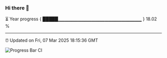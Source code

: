 ### Hi there 👋

⏳ Year progress { █████▁▁▁▁▁▁▁▁▁▁▁▁▁▁▁▁▁▁▁▁▁▁▁▁▁ } 18.02 %

---

⏰ Updated on Fri, 07 Mar 2025 18:15:36 GMT

![Progress Bar CI](https://github.com/code-lakshay/GitHub-Actions-Demo/workflows/Progress%20Bar%20CI/badge.svg)
